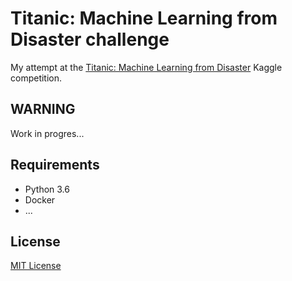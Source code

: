 # Titanic: Machine Learning from Disaster challenge

My attempt at the [Titanic: Machine Learning from Disaster](https://www.kaggle.com/c/titanic) Kaggle competition.

## WARNING

Work in progres...

## Requirements

- Python 3.6
- Docker
- ...

## License

[MIT License](LICENSE)